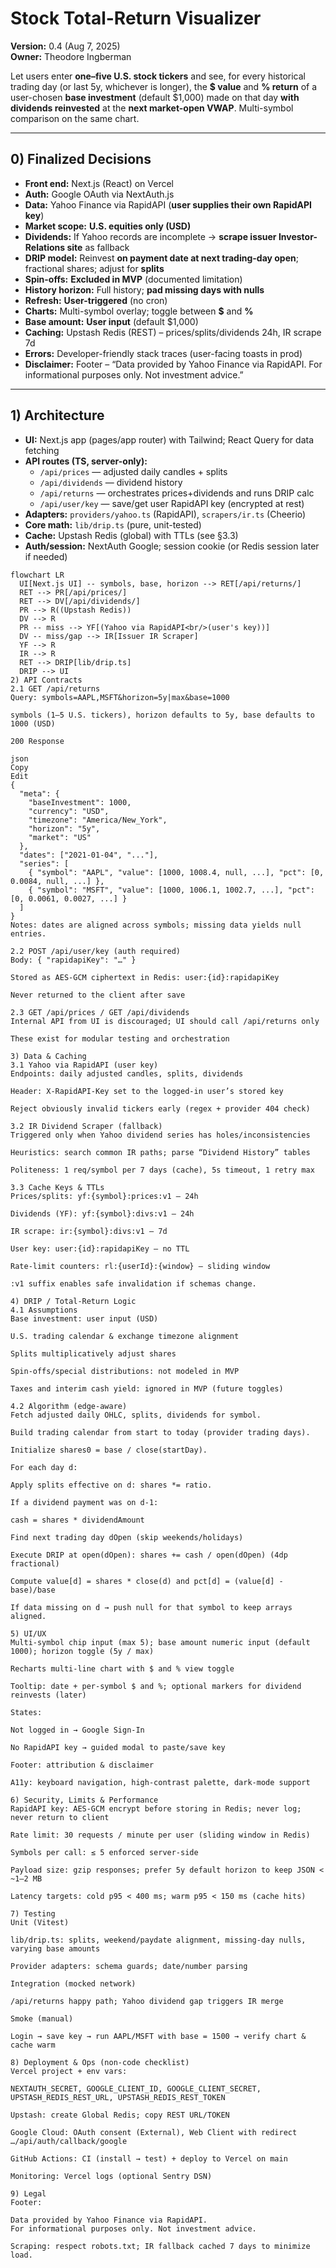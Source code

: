 # Stock Total-Return Visualizer
**Version:** 0.4 (Aug 7, 2025)  
**Owner:** Theodore Ingberman

Let users enter **one–five U.S. stock tickers** and see, for every historical trading day (or last 5y, whichever is longer), the **$ value** and **% return** of a user-chosen **base investment** (default $1,000) made on that day **with dividends reinvested** at the **next market-open VWAP**. Multi-symbol comparison on the same chart.

---

## 0) Finalized Decisions

- **Front end:** Next.js (React) on Vercel  
- **Auth:** Google OAuth via NextAuth.js  
- **Data:** Yahoo Finance via RapidAPI (**user supplies their own RapidAPI key**)  
- **Market scope:** **U.S. equities only (USD)**  
- **Dividends:** If Yahoo records are incomplete → **scrape issuer Investor-Relations site** as fallback  
- **DRIP model:** Reinvest **on payment date at next trading-day open**; fractional shares; adjust for **splits**  
- **Spin-offs:** **Excluded in MVP** (documented limitation)  
- **History horizon:** Full history; **pad missing days with nulls**  
- **Refresh:** **User-triggered** (no cron)  
- **Charts:** Multi-symbol overlay; toggle between **$** and **%**  
- **Base amount:** **User input** (default $1,000)  
- **Caching:** Upstash Redis (REST) – prices/splits/dividends 24h, IR scrape 7d  
- **Errors:** Developer-friendly stack traces (user-facing toasts in prod)  
- **Disclaimer:** Footer – “Data provided by Yahoo Finance via RapidAPI. For informational purposes only. Not investment advice.”

---

## 1) Architecture

- **UI:** Next.js app (pages/app router) with Tailwind; React Query for data fetching  
- **API routes (TS, server-only):**  
  - `/api/prices` — adjusted daily candles + splits  
  - `/api/dividends` — dividend history  
  - `/api/returns` — orchestrates prices+dividends and runs DRIP calc  
  - `/api/user/key` — save/get user RapidAPI key (encrypted at rest)
- **Adapters:** `providers/yahoo.ts` (RapidAPI), `scrapers/ir.ts` (Cheerio)  
- **Core math:** `lib/drip.ts` (pure, unit-tested)  
- **Cache:** Upstash Redis (global) with TTLs (see §3.3)  
- **Auth/session:** NextAuth Google; session cookie (or Redis session later if needed)

```mermaid
flowchart LR
  UI[Next.js UI] -- symbols, base, horizon --> RET[/api/returns/]
  RET --> PR[/api/prices/]
  RET --> DV[/api/dividends/]
  PR --> R((Upstash Redis))
  DV --> R
  PR -- miss --> YF[(Yahoo via RapidAPI<br/>(user's key))]
  DV -- miss/gap --> IR[Issuer IR Scraper]
  YF --> R
  IR --> R
  RET --> DRIP[lib/drip.ts]
  DRIP --> UI
2) API Contracts
2.1 GET /api/returns
Query: symbols=AAPL,MSFT&horizon=5y|max&base=1000

symbols (1–5 U.S. tickers), horizon defaults to 5y, base defaults to 1000 (USD)

200 Response

json
Copy
Edit
{
  "meta": {
    "baseInvestment": 1000,
    "currency": "USD",
    "timezone": "America/New_York",
    "horizon": "5y",
    "market": "US"
  },
  "dates": ["2021-01-04", "..."],
  "series": [
    { "symbol": "AAPL", "value": [1000, 1008.4, null, ...], "pct": [0, 0.0084, null, ...] },
    { "symbol": "MSFT", "value": [1000, 1006.1, 1002.7, ...], "pct": [0, 0.0061, 0.0027, ...] }
  ]
}
Notes: dates are aligned across symbols; missing data yields null entries.

2.2 POST /api/user/key (auth required)
Body: { "rapidapiKey": "…" }

Stored as AES-GCM ciphertext in Redis: user:{id}:rapidapiKey

Never returned to the client after save

2.3 GET /api/prices / GET /api/dividends
Internal API from UI is discouraged; UI should call /api/returns only

These exist for modular testing and orchestration

3) Data & Caching
3.1 Yahoo via RapidAPI (user key)
Endpoints: daily adjusted candles, splits, dividends

Header: X-RapidAPI-Key set to the logged-in user’s stored key

Reject obviously invalid tickers early (regex + provider 404 check)

3.2 IR Dividend Scraper (fallback)
Triggered only when Yahoo dividend series has holes/inconsistencies

Heuristics: search common IR paths; parse “Dividend History” tables

Politeness: 1 req/symbol per 7 days (cache), 5s timeout, 1 retry max

3.3 Cache Keys & TTLs
Prices/splits: yf:{symbol}:prices:v1 — 24h

Dividends (YF): yf:{symbol}:divs:v1 — 24h

IR scrape: ir:{symbol}:divs:v1 — 7d

User key: user:{id}:rapidapiKey — no TTL

Rate-limit counters: rl:{userId}:{window} — sliding window

:v1 suffix enables safe invalidation if schemas change.

4) DRIP / Total-Return Logic
4.1 Assumptions
Base investment: user input (USD)

U.S. trading calendar & exchange timezone alignment

Splits multiplicatively adjust shares

Spin-offs/special distributions: not modeled in MVP

Taxes and interim cash yield: ignored in MVP (future toggles)

4.2 Algorithm (edge-aware)
Fetch adjusted daily OHLC, splits, dividends for symbol.

Build trading calendar from start to today (provider trading days).

Initialize shares0 = base / close(startDay).

For each day d:

Apply splits effective on d: shares *= ratio.

If a dividend payment was on d-1:

cash = shares * dividendAmount

Find next trading day dOpen (skip weekends/holidays)

Execute DRIP at open(dOpen): shares += cash / open(dOpen) (4dp fractional)

Compute value[d] = shares * close(d) and pct[d] = (value[d] - base)/base

If data missing on d → push null for that symbol to keep arrays aligned.

5) UI/UX
Multi-symbol chip input (max 5); base amount numeric input (default 1000); horizon toggle (5y / max)

Recharts multi-line chart with $ and % view toggle

Tooltip: date + per-symbol $ and %; optional markers for dividend reinvests (later)

States:

Not logged in → Google Sign-In

No RapidAPI key → guided modal to paste/save key

Footer: attribution & disclaimer

A11y: keyboard navigation, high-contrast palette, dark-mode support

6) Security, Limits & Performance
RapidAPI key: AES-GCM encrypt before storing in Redis; never log; never return to client

Rate limit: 30 requests / minute per user (sliding window in Redis)

Symbols per call: ≤ 5 enforced server-side

Payload size: gzip responses; prefer 5y default horizon to keep JSON < ~1–2 MB

Latency targets: cold p95 < 400 ms; warm p95 < 150 ms (cache hits)

7) Testing
Unit (Vitest)

lib/drip.ts: splits, weekend/paydate alignment, missing-day nulls, varying base amounts

Provider adapters: schema guards; date/number parsing

Integration (mocked network)

/api/returns happy path; Yahoo dividend gap triggers IR merge

Smoke (manual)

Login → save key → run AAPL/MSFT with base = 1500 → verify chart & cache warm

8) Deployment & Ops (non-code checklist)
Vercel project + env vars:

NEXTAUTH_SECRET, GOOGLE_CLIENT_ID, GOOGLE_CLIENT_SECRET,
UPSTASH_REDIS_REST_URL, UPSTASH_REDIS_REST_TOKEN

Upstash: create Global Redis; copy REST URL/TOKEN

Google Cloud: OAuth consent (External), Web Client with redirect …/api/auth/callback/google

GitHub Actions: CI (install → test) + deploy to Vercel on main

Monitoring: Vercel logs (optional Sentry DSN)

9) Legal
Footer:

Data provided by Yahoo Finance via RapidAPI.
For informational purposes only. Not investment advice.

Scraping: respect robots.txt; IR fallback cached 7 days to minimize load.